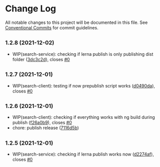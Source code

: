 # Change Log

All notable changes to this project will be documented in this file.
See [Conventional Commits](https://conventionalcommits.org) for commit guidelines.

## <small>1.2.8 (2021-12-02)</small>

* WIP(search-service): checking if lerna publish is only publishing dist folder ([3dc3c2d](https://github.com/sourcefuse/loopback4-microservice-catalog/commit/3dc3c2d)), closes [#0](https://github.com/sourcefuse/loopback4-microservice-catalog/issues/0)





## <small>1.2.7 (2021-12-01)</small>

* WIP(search-client): testing if now prepublish script works ([d0490da](https://github.com/sourcefuse/loopback4-microservice-catalog/commit/d0490da)), closes [#0](https://github.com/sourcefuse/loopback4-microservice-catalog/issues/0)





## <small>1.2.6 (2021-12-01)</small>

* WIP(search-client): checking if everything works with ng build during publish ([f26a0b9](https://github.com/sourcefuse/loopback4-microservice-catalog/commit/f26a0b9)), closes [#0](https://github.com/sourcefuse/loopback4-microservice-catalog/issues/0)
* chore: publish release ([7116d5b](https://github.com/sourcefuse/loopback4-microservice-catalog/commit/7116d5b))





## <small>1.2.5 (2021-12-01)</small>

* WIP(search-service): checking if lerna publish works now ([d2274af](https://github.com/sourcefuse/loopback4-microservice-catalog/commit/d2274af)), closes [#0](https://github.com/sourcefuse/loopback4-microservice-catalog/issues/0)
